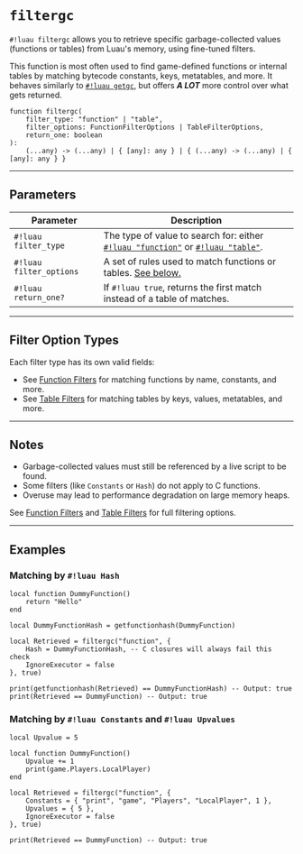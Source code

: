 # `filtergc`

`#!luau filtergc` allows you to retrieve specific garbage-collected values (functions or tables) from Luau's memory, using fine-tuned filters.

This function is most often used to find game-defined functions or internal tables by matching bytecode constants, keys, metatables, and more. It behaves similarly to [`#!luau getgc`](../getgc.md), but offers ***A LOT*** more control over what gets returned.

```luau
function filtergc(
    filter_type: "function" | "table",
    filter_options: FunctionFilterOptions | TableFilterOptions,
    return_one: boolean
):
    (...any) -> (...any) | { [any]: any } | { (...any) -> (...any) | { [any]: any } }
```

---

## Parameters

| Parameter         | Description                                                                 |
|------------------|-----------------------------------------------------------------------------|
| `#!luau filter_type`   | The type of value to search for: either [`#!luau "function"`](./FunctionFilterOptions.md) or [`#!luau "table"`](./TableFilterOptions.md).         |
| `#!luau filter_options` | A set of rules used to match functions or tables. [See below.](#filter-option-types)               |
| `#!luau return_one?`   | If `#!luau true`, returns the first match instead of a table of matches.         |

---

## Filter Option Types

Each filter type has its own valid fields:

- See [Function Filters](./FunctionFilterOptions.md) for matching functions by name, constants, and more.
- See [Table Filters](./TableFilterOptions.md) for matching tables by keys, values, metatables, and more.

---

## Notes

- Garbage-collected values must still be referenced by a live script to be found.
- Some filters (like `Constants` or `Hash`) do not apply to C functions.
- Overuse may lead to performance degradation on large memory heaps.

See [Function Filters](./FunctionFilterOptions.md) and [Table Filters](./TableFilterOptions.md) for full filtering options.

---

## Examples

### Matching by `#!luau Hash`

```luau title="Matching a function by bytecode hash" linenums="1"
local function DummyFunction()
    return "Hello"
end

local DummyFunctionHash = getfunctionhash(DummyFunction)

local Retrieved = filtergc("function", {
    Hash = DummyFunctionHash, -- C closures will always fail this check
    IgnoreExecutor = false
}, true)

print(getfunctionhash(Retrieved) == DummyFunctionHash) -- Output: true
print(Retrieved == DummyFunction) -- Output: true
```

### Matching by `#!luau Constants` and `#!luau Upvalues`

```luau title="Matching by function constants and upvalues" linenums="1"
local Upvalue = 5

local function DummyFunction()
    Upvalue += 1
    print(game.Players.LocalPlayer)
end

local Retrieved = filtergc("function", {
    Constants = { "print", "game", "Players", "LocalPlayer", 1 },
    Upvalues = { 5 },
    IgnoreExecutor = false
}, true)

print(Retrieved == DummyFunction) -- Output: true
```
